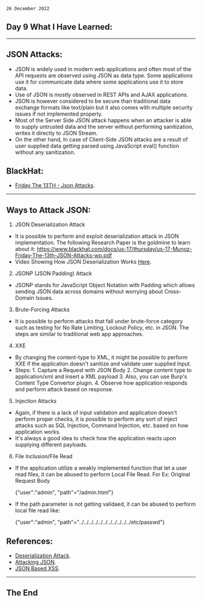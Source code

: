 `26 December 2022`
## **Day 9 What I Have Learned**:
***
## **JSON Attacks**:
- JSON is widely used in modern web applications and often most of the API requests are observed using JSON as data type. Some applications use it for communicate data where some applications use it to store data.
- Use of JSON is mostly observed in REST APIs and AJAX applications.
- JSON is however considered to be secure than traditional data exchange formats like text/plain but it also comes with multiple security issues if not implemented properly. 
- Most of the Server Side JSON attack happens when an attacker is able to supply untrusted data and the server without performing sanitization, writes it directly to JSON Stream.
- On the other hand, In case of Client-Side JSON attacks are a result of user supplied data getting parsed using JavaScript eval() function without any sanitization. 

## **BlackHat**:
- [Friday The 13TH - Json Attacks](https://www.youtube.com/watch?v=oUAeWhW5b8c).
***
## **Ways to Attack JSON**:
1. JSON Deserialization Attack
- It is possible to perform and exploit deserialization attack in JSON implementation. The following Research Paper is the goldmine to learn about it: https://www.blackhat.com/docs/us-17/thursday/us-17-Munoz-Friday-The-13th-JSON-Attacks-wp.pdf
- Video Showing How JSON Deserialization Works [Here](https://www.youtube.com/watch?v=SKqWXCips1Y).
2. JSONP (JSON Padding) Attack
- JSONP stands for JavaScript Object Notation with Padding which allows sending JSON data across domains without worrying about Cross-Domain Issues.
3. Brute-Forcing Attacks
- It is possible to perform attacks that fall under brute-force category such as testing for No Rate Limiting, Lockout Policy, etc. in JSON. The steps are similar to traditional web app approaches. 
4. XXE
- By changing the content-type to XML, it might be possible to perform XXE if the application doesn't sanitize and validate user supplied Input.
- Steps: 1. Capture a Request with JSON Body
    2. Change content type to application/xml and insert a XML payload 
    3. Also, you can use Burp's Content Type Convertor plugin.
    4. Observe how application responds and perform attack based on response. 
5. Injection Attacks
- Again, if there is a lack of input validation and application doesn't perform proper checks, it is possible to perform any sort of inject attacks such as SQL Injection, Command Injection, etc. based on how application works. 
- It's always a good idea to check how the application reacts upon supplying different payloads. 
6. File Inclusion/File Read
- If the application utilize a weakly implemented function that let a user read files, it can be abused to perform Local File Read. 
For Ex: Original Request Body

    {"user":"admin", "path"="/admin.html"}
- If the path parameter is not getting validaed, it can be abused to perform local file read like: 

    {"user":"admin", "path"="../../../../../../../../../../../etc/passwd"}
	
## **References**:
- [Deserialization Attack](https://owasp.org/www-pdf-archive/Marshaller_Deserialization_Attacks.pdf.pdf).
- [Attacking JSON](https://www.websecgeeks.com/2015/10/attacking-json-application-pentesting.html).
- [JSON Based XSS](https://medium.com/@koumudi.garikipati/json-based-xss-84089141c136).
***
## **The End**
